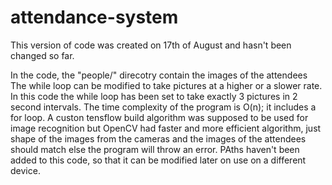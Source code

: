 # attendance-system
This version of code was created on 17th of August and hasn't been changed so far.

In the code, the "people/" direcotry contain the images of the attendees
The while loop can be modified to take pictures at a higher or a slower rate. In this code the while loop has been set to take exactly 3 pictures in 2 second intervals.
The time complexity of the program is O(n); it includes a for loop.
A custon tensflow build algorithm was supposed to be used for image recognition but OpenCV had faster and more efficient algorithm, just shape of the images from the cameras and the images of the attendees should match else the program will throw an error.
PAths haven't been added to this code, so that it can be modified later on use on a different device.
